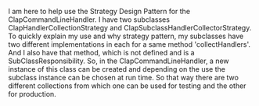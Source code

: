 I am here  to help use the Strategy Design Pattern for the ClapCommandLineHandler. I have two subclasses ClapHandlerCollectionStrategy and ClapSubclassHandlerCollectorStrategy. To quickly explain my use and why strategy pattern, my subclasses have two different implementations in each for a same method 'collectHandlers'. And I also have that method, which is not defined and is a SubClassResponsibility. So, in the ClapCommandLineHandler, a new instance of this class can be created and depending on the use the subclass instance can be chosen at run time.
So that way there are two different collections from which one can be used for testing and the other for production.